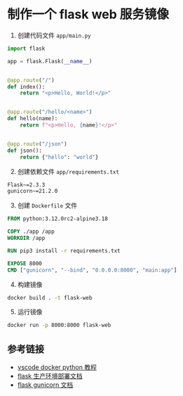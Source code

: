 # 制作一个 flask web 服务镜像

1. 创建代码文件 `app/main.py`

```python
import flask

app = flask.Flask(__name__)


@app.route("/")
def index():
    return "<p>Hello, World!</p>"


@app.route("/hello/<name>")
def hello(name):
    return f"<p>Hello, {name}!</p>"


@app.route("/json")
def json():
    return {"hello": "world"}
```

2. 创建依赖文件 `app/requirements.txt`

```txt
Flask~=2.3.3
gunicorn~=21.2.0
```

3. 创建 `Dockerfile` 文件

```dockerfile
FROM python:3.12.0rc2-alpine3.18

COPY ./app /app
WORKDIR /app

RUN pip3 install -r requirements.txt

EXPOSE 8000
CMD ["gunicorn", "--bind", "0.0.0.0:8000", "main:app"]
```

4. 构建镜像

```sh
docker build . -t flask-web
```

5. 运行镜像

```sh
docker run -p 8000:8000 flask-web
```

## 参考链接

- [vscode docker python 教程](https://code.visualstudio.com/docs/containers/quickstart-python)
- [flask 生产环境部署文档](https://flask.palletsprojects.com/en/2.3.x/deploying/)
- [flask gunicorn 文档](https://flask.palletsprojects.com/en/2.3.x/deploying/gunicorn/)
